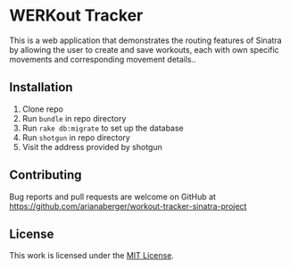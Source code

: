# WERKout Tracker

This is a web application that demonstrates the routing features of Sinatra by allowing the user to create and save workouts, each with own specific movements and corresponding movement details..

## Installation

1. Clone repo
2. Run `bundle` in repo directory
3. Run `rake db:migrate` to set up the database
4. Run `shotgun` in repo directory
5. Visit the address provided by shotgun

## Contributing

Bug reports and pull requests are welcome on GitHub at https://github.com/arianaberger/workout-tracker-sinatra-project

## License

This work is licensed under the [MIT License](https://github.com/arianaberger/workout-tracker-sinatra-project/blob/master/LICENSE).
